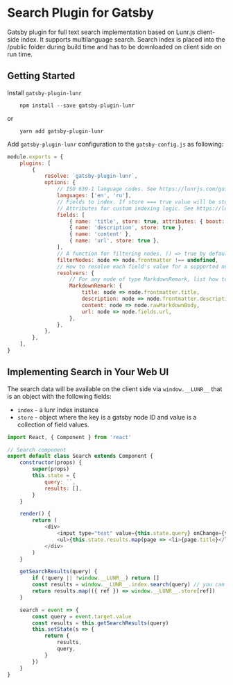 # Search Plugin for Gatsby

Gatsby plugin for full text search implementation based on Lunr.js client-side index. It supports multilanguage search. Search index is placed into the /public folder during build time and has to be downloaded on client side on run time.

## Getting Started

Install `gatsby-plugin-lunr`

```
    npm install --save gatsby-plugin-lunr
```

or

```
    yarn add gatsby-plugin-lunr
```

Add `gatsby-plugin-lunr` configuration to the `gatsby-config.js` as following:

```javascript
module.exports = {
    plugins: [
        {
            resolve: `gatsby-plugin-lunr`,
            options: {
                // ISO 639-1 language codes. See https://lunrjs.com/guides/language_support.html for details
                languages: ['en', 'ru'],   
                // Fields to index. If store === true value will be stored in index file. 
                // Attributes for custom indexing logic. See https://lunrjs.com/docs/lunr.Builder.html for details
                fields: [
                    { name: 'title', store: true, attributes: { boost: 20 } },
                    { name: 'description', store: true },
                    { name: 'content' },
                    { name: 'url', store: true },
                ],
                // A function for filtering nodes. () => true by default
                filterNodes: node => node.frontmatter !== undefined,
                // How to resolve each field's value for a supported node type
                resolvers: {
                    // For any node of type MarkdownRemark, list how to resolve the fields' values
                    MarkdownRemark: {
                        title: node => node.frontmatter.title,
                        description: node => node.frontmatter.description,
                        content: node => node.rawMarkdownBody,
                        url: node => node.fields.url,
                    },
                },
            },
        },
    ],
}
```

## Implementing Search in Your Web UI

The search data will be available on the client side via ```window.__LUNR__``` that is an object with the following fields: 
- ```index``` - a lunr index instance
- ```store``` - object where the key is a gatsby node ID and value is a collection of field values.

```javascript
import React, { Component } from 'react'

// Search component
export default class Search extends Component {
    constructor(props) {
        super(props)
        this.state = {
            query: ``,
            results: [],
        }
    }

    render() {
        return (
            <div>
                <input type="text" value={this.state.query} onChange={this.search} />
                <ul>{this.state.results.map(page => <li>{page.title}</li>)}</ul>
            </div>
        )
    }

    getSearchResults(query) {
        if (!query || !window.__LUNR__) return []
        const results = window.__LUNR__.index.search(query) // you can  customize your search , see https://lunrjs.com/guides/searching.html
        return results.map(({ ref }) => window.__LUNR__.store[ref])
    }

    search = event => {
        const query = event.target.value
        const results = this.getSearchResults(query)
        this.setState(s => {
            return {
                results,
                query,
            }
        })
    }
}
```
